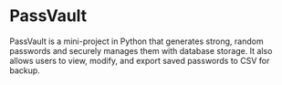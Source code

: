 # PassVault
PassVault is a mini-project in Python that generates strong, random passwords and securely manages them with database storage. It also allows users to view, modify, and export saved passwords to CSV for backup.

